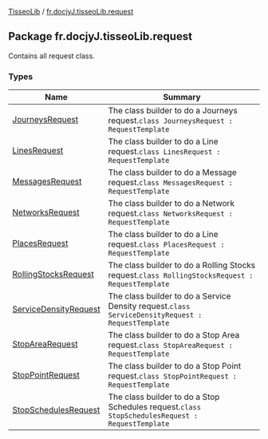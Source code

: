 [TisseoLib](../index.md) / [fr.docjyJ.tisseoLib.request](./index.md)

## Package fr.docjyJ.tisseoLib.request

Contains all request class.

### Types

| Name | Summary |
|---|---|
| [JourneysRequest](-journeys-request/index.md) | The class builder to do a Journeys request.`class JourneysRequest : RequestTemplate` |
| [LinesRequest](-lines-request/index.md) | The class builder to do a Line request.`class LinesRequest : RequestTemplate` |
| [MessagesRequest](-messages-request/index.md) | The class builder to do a Message request.`class MessagesRequest : RequestTemplate` |
| [NetworksRequest](-networks-request/index.md) | The class builder to do a Network request.`class NetworksRequest : RequestTemplate` |
| [PlacesRequest](-places-request/index.md) | The class builder to do a Line request.`class PlacesRequest : RequestTemplate` |
| [RollingStocksRequest](-rolling-stocks-request/index.md) | The class builder to do a Rolling Stocks request.`class RollingStocksRequest : RequestTemplate` |
| [ServiceDensityRequest](-service-density-request/index.md) | The class builder to do a Service Density request.`class ServiceDensityRequest : RequestTemplate` |
| [StopAreaRequest](-stop-area-request/index.md) | The class builder to do a Stop Area request.`class StopAreaRequest : RequestTemplate` |
| [StopPointRequest](-stop-point-request/index.md) | The class builder to do a Stop Point request.`class StopPointRequest : RequestTemplate` |
| [StopSchedulesRequest](-stop-schedules-request/index.md) | The class builder to do a Stop Schedules request.`class StopSchedulesRequest : RequestTemplate` |
